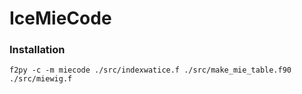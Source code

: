 # IceMieCode

### Installation

`f2py -c -m miecode ./src/indexwatice.f ./src/make_mie_table.f90 ./src/miewig.f`

